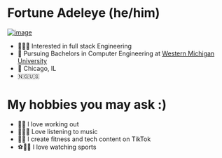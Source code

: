 # Fortune Adeleye (he/him)
[![image](https://github.com/FortuneAdeleye/fortune-adeleye/assets/142922953/f7ebba0f-d152-40c7-8b86-f37fbdfaea78)](https://www.baretreemedia.com/wp-content/uploads/2018/05/04_BlackPanther_Running_300x300.gif)
- 🙋🏿‍♂️ Interested in full stack Engineering 
- 🏫 Pursuing Bachelors in Computer Engineering at [Western Michigan University](https://wmich.edu/)
- 📍 Chicago, IL
- 🇳🇬🇺🇸
 
# My hobbies you may ask :)

- 🏋🏿 I love working out
- 🧘🏿‍♂️ Love listening to music
- 👌🏿 I create fitness and tech content on TikTok
- ⚽️🏀🏈 I love watching sports
